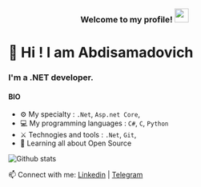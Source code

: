
<h3 align="center">
  Welcome to my profile!
    <img src="https://media.giphy.com/media/hvRJCLFzcasrR4ia7z/giphy.gif" width="28">
</h3>

# 👋 Hi ! I am Abdisamadovich 

### I'm a .NET developer.

#### BIO


- ⚙️ My specialty : `.Net`, `Asp.net Core`, 
- 💻 My programming languages : `C#`, `C`, `Python`
- ⚔️ Technogies and tools : `.Net`, `Git`,
- 🌱 Learning all about Open Source


 ![Github stats](https://github-readme-stats.vercel.app/api?username=abdisamadovich&show_icons=true&theme=dark)

📫 Connect with me: [Linkedin](https://www.linkedin.com/in/boboquloff/) | [Telegram](https://t.me/boboquloff)
